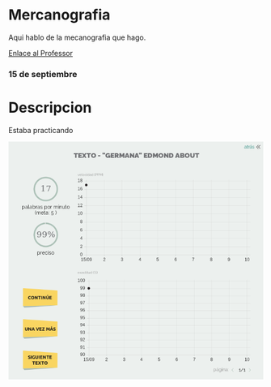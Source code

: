 # Mercanografia


Aqui hablo de la mecanografia que hago.

[Enlace al Professor](https://github.com/d-prieto/Inkscape-fresado-y-soldadura/blob/main/Mecanograf%C3%ADa.md#informaci%C3%B3n-sobre-mecanograf%C3%ADa)
 
### 15 de septiembre

#  Descripcion 
Estaba practicando 

![](https://raw.githubusercontent.com/Hanzla55/primer-trimestre/main/Captura%20de%20pantalla%20de%202021-09-15%2012-07-06.png?token=AVUMTJ3SILKZJPPKYNCCUSTBIHGS4)

